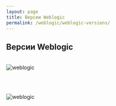 ```yaml
---
layout: page
title: Версии Weblogic
permalink: /weblogic/weblogic-versions/
---
```



## Версии Weblogic


<br/>

<img src="http://img.oradba.net/images/docs/02-oracle-application-server/weblogic/01-weblogic_versions/weblogic01.png" alt="weblogic" border="0">

<br/><br/>

<img src="http://img.oradba.net/images/docs/02-oracle-application-server/weblogic/01-weblogic_versions/weblogic02.png" alt="weblogic" border="0">
</div>
